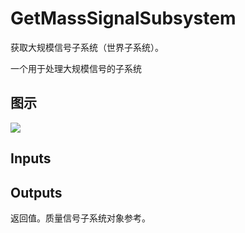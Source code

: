 # GetMassSignalSubsystem

获取大规模信号子系统（世界子系统）。

一个用于处理大规模信号的子系统

## 图示

![]($-20221218-21381424.png)

## Inputs

## Outputs

返回值。质量信号子系统对象参考。
